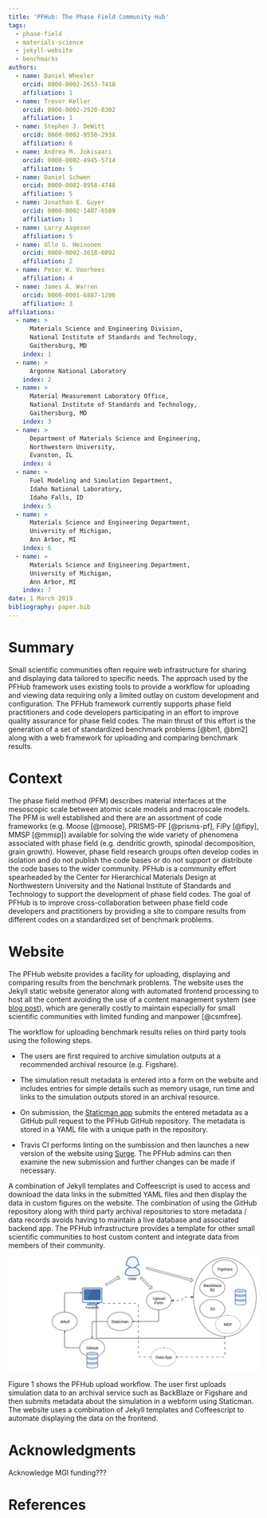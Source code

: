 ```yaml
---
title: 'PFHub: The Phase Field Community Hub'
tags:
  - phase-field
  - materials-science
  - jekyll-website
  - benchmarks
authors:
  - name: Daniel Wheeler
    orcid: 0000-0002-2653-7418
    affiliation: 1
  - name: Trevor Keller
    orcid: 0000-0002-2920-8302
    affiliation: 1
  - name: Stephen J. DeWitt
    orcid: 0000-0002-9550-293X
    affiliation: 6
  - name: Andrea M. Jokisaari
    orcid: 0000-0002-4945-5714
    affiliation: 5
  - name: Daniel Schwen
    orcid: 0000-0002-8958-4748
    affiliation: 5
  - name: Jonathan E. Guyer
    orcid: 0000-0002-1407-6589
    affiliation: 1
  - name: Larry Aagesen
    affiliation: 5
  - name: Olle G. Heinonen
    orcid: 0000-0002-3618-6092
    affiliation: 2
  - name: Peter W. Voorhees
    affiliation: 4
  - name: James A. Warren
    orcid: 0000-0001-6887-1206
    affiliation: 3
affiliations:
  - name: >
      Materials Science and Engineering Division,
      National Institute of Standards and Technology,
      Gaithersburg, MD
    index: 1
  - name: >
      Argonne National Laboratory
    index: 2
  - name: >
      Material Measurement Laboratory Office,
      National Institute of Standards and Technology,
      Gaithersburg, MD
    index: 3
  - name: >
      Department of Materials Science and Engineering,
      Northwestern University,
      Evanston, IL
    index: 4
  - name: >
      Fuel Modeling and Simulation Department,
      Idaho National Laboratory,
      Idaho Falls, ID
    index: 5
  - name: >
      Materials Science and Engineering Department,
      University of Michigan,
      Ann Arbor, MI
    index: 6
  - name: >
      Materials Science and Engineering Department,
      University of Michigan,
      Ann Arbor, MI
    index: 7
date: 1 March 2019
bibliography: paper.bib
---
```


# Summary

Small scientific communities often require web infrastructure for
sharing and displaying data tailored to specific needs. The approach
used by the PFHub framework uses existing tools to provide a workflow
for uploading and viewing data requiring only a limited outlay on
custom development and configuration. The PFHub framework currently
supports phase field practitioners and code developers participating
in an effort to improve quality assurance for phase field codes. The
main thrust of this effort is the generation of a set of standardized
benchmark problems [@bm1, @bm2] along with a
web framework for uploading and comparing benchmark results.

# Context

The phase field method (PFM) describes material interfaces at the
mesoscopic scale between atomic scale models and macroscale
models. The PFM is well established and there are an assortment of
code frameworks (e.g. Moose [@moose], PRISMS-PF [@prisms-pf], FiPy
[@fipy], MMSP [@mmsp]) available for solving the wide variety of
phenomena associated with phase field (e.g. dendritic growth, spinodal
decomposition, grain growth). However, phase field research groups
often develop codes in isolation and do not publish the code bases or
do not support or distribute the code bases to the wider
community. PFHub is a community effort spearheaded by the Center for
Hierarchical Materials Design at Northwestern University and the
National Institute of Standards and Technology to support the
development of phase field codes. The goal of PFHub is to improve
cross-collaboration between phase field code developers and
practitioners by providing a site to compare results from different
codes on a standardized set of benchmark problems.

# Website

The PFHub website provides a facility for uploading, displaying and
comparing results from the benchmark problems. The website uses the
Jekyll static website generator along with automated frontend
processing to host all the content avoiding the use of a content
management system (see [blog
post](https://medium.com/devseed/how-we-build-cms-free-websites-d7e19d94a0ff)),
which are generally costly to maintain especially for small scientific
communities with limited funding and manpower [@csmfree].

The workflow for uploading benchmark results relies on third party tools
using the following steps.

 - The users are first required to archive simulation outputs at a
   recommended archival resource (e.g. Figshare).

 - The simulation result metadata is entered into a form on the
   website and includes entries for simple details such as memory
   usage, run time and links to the simulation outputs stored in an
   archival resource.

 - On submission, the [Staticman app](https://staticman.net/) submits
   the entered metadata as a GitHub pull request to the PFHub GitHub
   repository. The metadata is stored in a YAML file with a unique
   path in the repository.

 - Travis CI performs linting on the sumbission and then launches a
   new version of the website using [Surge](https://surge.sh/). The
   PFHub admins can then examine the new submission and
   further changes can be made if necessary.

A combination of Jekyll templates and Coffeescript is used to access
and download the data links in the submitted YAML files and then
display the data in custom figures on the website. The combination of
using the GitHub repository along with third party archival
repositories to store metadata / data records avoids having to
maintain a live database and associated backend app. The PFHub
infrastructure provides a template for other small scientific
communities to host custom content and integrate data from members of
their community.

![Figure 1](./pfhub_website.svg)

Figure 1 shows the PFHub upload workflow. The user first uploads
simulation data to an archival service such as BackBlaze or Figshare
and then submits metadata about the simulation in a webform using
Staticman. The website uses a combination of Jekyll templates and
Coffeescript to automate displaying the data on the frontend.

# Acknowledgments

Acknowledge MGI funding???

# References
